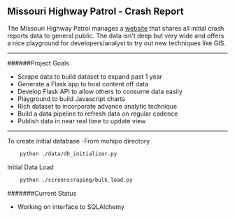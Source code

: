 ## Missouri Highway Patrol - Crash Report

The Missouri Highway Patrol manages a [website](https://www.mshp.dps.missouri.gov/HP68/SearchAction) that 
shares all initial crash reports data to general public. The data isn't
deep but very wide and offers a nice playground for developers/analyst to try out new
techniques like GIS. 
***
######Project Goals
* Scrape data to build dataset to expand past 1 year
* Generate a Flask app to host content off data
* Develop Flask API to allow others to consume data easily
* Playground to build Javascript charts
* Rich dataset to incorporate advance analytic technique
* Build a data pipeline to refresh data on regular cadence
* Publish data in near real time to update view
***

To create initial database
-From mohipo directory
````bash
    python ./data/db_initializer.py
````

Initial Data Load
```bash
    python ./screenscraping/bulk_load.py
```
#######Current Status
* Working on interface to SQLAlchemy


